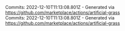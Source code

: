 Commits: 2022-12-10T11:13:08.801Z - Generated via https://github.com/marketplace/actions/artificial-grass
<br>
Commits: 2022-12-10T11:13:08.801Z - Generated via https://github.com/marketplace/actions/artificial-grass
<br>

